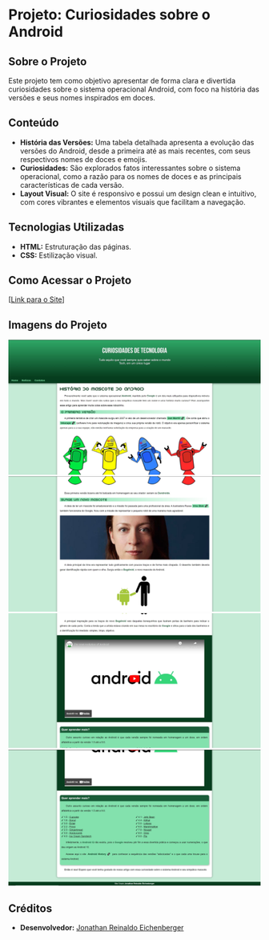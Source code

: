 # Projeto: Curiosidades sobre o Android

## Sobre o Projeto
Este projeto tem como objetivo apresentar de forma clara e divertida curiosidades sobre o sistema operacional Android, com foco na história das versões e seus nomes inspirados em doces.

## Conteúdo
* **História das Versões:** Uma tabela detalhada apresenta a evolução das versões do Android, desde a primeira até as mais recentes, com seus respectivos nomes de doces e emojis.
* **Curiosidades:** São explorados fatos interessantes sobre o sistema operacional, como a razão para os nomes de doces e as principais características de cada versão.
* **Layout Visual:** O site é responsivo e possui um design clean e intuitivo, com cores vibrantes e elementos visuais que facilitam a navegação.

## Tecnologias Utilizadas
* **HTML:** Estruturação das páginas.
* **CSS:** Estilização visual.

## Como Acessar o Projeto
[[Link para o Site](https://jonathaneichenberger.github.io/projeto-site-android-cursoemvideo)]

## Imagens do Projeto
![Primeira parte do Site](projeto-android-1.jpg)
![Segunda parte do Site](projeto-android-2.jpg)
![Terceira parte do Site](projeto-android-3.jpg)
![Quarta parte do Site](projeto-android-4.jpg)

## Créditos
* **Desenvolvedor:** [Jonathan Reinaldo Eichenberger](https://github.com/jonathaneichenberger/)
